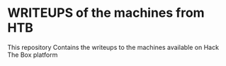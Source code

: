 # WRITEUPS of the machines from HTB

This repository Contains the writeups to the machines available on Hack The Box platform 
